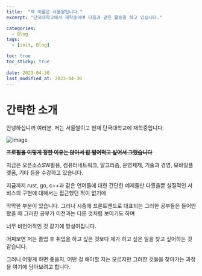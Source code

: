 ```yaml
---
title:  "제 이름은 서울쌀입니다."
excerpt: "단국대학교에서 재학중이며 다음과 같은 활동을 하고 있습니다."

categories:
  - Blog
tags:
  - [init, Blog]

toc: true
toc_sticky: true
 
date: 2023-04-30
last_modified_at: 2023-04-30
---
```

<!--본문 시작-->
# 간략한 소개

안녕하십니까 여러분. 저는 서울쌀이고 현재 단국대학교에 재학중입니다.

![image](https://encrypted-tbn0.gstatic.com/images?q=tbn:ANd9GcQ13OvrfNt4J9P0fXCZjhQ5UJ-xyOlLHAgu5w&usqp=CAU)

~~**프로필을 이렇게 정한 이유는 앉아서 밥 벌어먹고 싶어서 그랬습니다**~~

지금은 오픈소스SW활용, 컴퓨터네트워크, 알고리즘, 운영체제, 기술과 경영, 모바일플랫폼, 기타 등을 수강하고 있습니다. 

지금까지 rust, go, c++과 같은 언어들에 대한 간단한 예제들만 다뤘을뿐 실질적인 서비스의 구현에 대해서는 접근했던 적이 없기에 

막막한 부분이 있습니다. 그러나 시중에 프론트엔드로 대표되는 그러한 공부들은 들어만 봤을 때 그러한 공부가 이전과는 다른 것처럼 보이기도 하며 

너무 비언어적인 것 같기에 망설여집니다. 

어찌보면 저는 졸업 후 취업을 하고 싶은 것보다 제가 하고 싶은 일을 찾고 싶어하는 것 같습니다. 

그러니 어떻게 하면 좋을지, 어떤 걸 해야할 지는 모르지만 그러한 것들을 찾아가는 과정을 여기에 담아보려고 합니다. 

